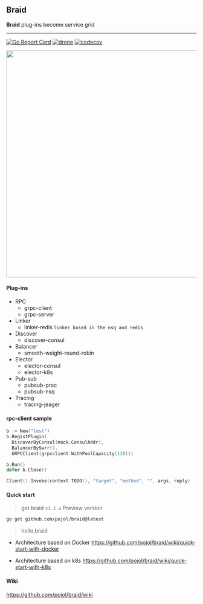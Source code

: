 ## Braid
**Braid** plug-ins become service grid

---

[![Go Report Card](https://goreportcard.com/badge/github.com/pojol/braid)](https://goreportcard.com/report/github.com/pojol/braid)
[![drone](http://123.207.198.57:8001/api/badges/pojol/braid/status.svg?branch=develop)](dev)
[![codecov](https://codecov.io/gh/pojol/braid/branch/master/graph/badge.svg)](https://codecov.io/gh/pojol/braid)

<img src="https://i.postimg.cc/B6b6CMjM/image.png" width="600">


#### Plug-ins
* RPC
  - grpc-client
  - grpc-server
* Linker
  -  linker-redis   `linker based in the nsq and redis`
* Discover
  - discover-consul
* Balancer
  - smooth-weight-round-robin
* Elector
  - elector-consul
  - elector-k8s
* Pub-sub
  - pubsub-proc
  - pubsub-nsq
* Tracing
  - tracing-jeager


#### rpc-client sample
```go
b := New("test")
b.RegistPlugin(
  DiscoverByConsul(mock.ConsulAddr),
  BalancerBySwrr(),
  GRPCClient(grpcclient.WithPoolCapacity(128)))

b.Run()
defer b.Close()

Client().Invoke(context.TODO(), "target", "method", "", args, reply)
```


#### Quick start

> get braid `v1.1.x` Preview version

```bash
go get github.com/pojol/braid@latest
```

> hello,braid

* Architecture based on Docker
  https://github.com/pojol/braid/wiki/quick-start-with-docker

* Architecture based on k8s
  https://github.com/pojol/braid/wiki/quick-start-with-k8s



#### Wiki
https://github.com/pojol/braid/wiki
